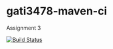 # gati3478-maven-ci
Assignment 3

[![Build Status](https://travis-ci.org/gati3478/gati3478-maven-ci.svg?branch=master)](https://travis-ci.org/gati3478/gati3478-maven-ci)
